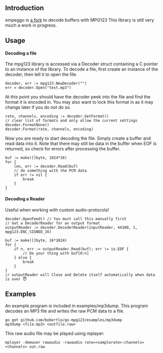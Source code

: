 Introduction
------------

empeggo is [a fork](https://github.com/bobertlo/go-mpg123) to decode buffers with MPG123
This library is still very much a work in progress.

Usage
-----
#### Decoding a file
The mpg123 library is accessed via a Decoder struct containing a C pointer
to an instance of the library. To decode a file, first create an instance of the decoder,
then tell it to open the file.

	decoder, err := mpg123.NewDecoder("")
	err = decoder.Open("test.mp3")

At this point you should have the decoder peek into the file and find
the format it is encoded in. You may also want to lock this format in
as it may change later if you do not do so.

	rate, channels, encoding := decoder.GetFormat()
	// clear list of formats and only allow the current settings
	decoder.FormatNone()
	decoder.Format(rate, channels, encoding)

Now you are ready to start decoding the file. Simply create a buffer 
and read data into it. Note that there may still be data in the buffer
when EOF is returned, so check for errors after processing the buffer.

	buf := make([]byte, 1024*16)
	for {
		len, err := decoder.Read(buf)
		// do something with the PCM data
		if err != nil {
			break
		}
	}

#### Decoding a Reader
Useful when working with custom audio-protocols!

	decoder.OpenFeed() // You must call this manually first
	// Get a DecoderReader for an output format
	outputReader := decoder.DecoderReader(inputReader, 44100, 1, mpg123.ENC_SIGNED_16)

	buf := make([]byte, 16*1024)
	for {
		if n, err := outputReader.Read(buf); err != io.EOF {
			// Do your thing with buf[0:n]
		} else {
			break
		}
	}
	// outputReader will Close and Delete itself automatically when data is over 😇

Examples
--------

An example program is included in examples/mp3dump. This program decodes
an MP3 file and writes the raw PCM data to a file.

	go get github.com/bobertlo/go-mpg123/examples/mp3dump
	mp3dump <file.mp3> <outfile.raw>

This raw audio file may be played using mplayer:

	mplayer -demuxer rawaudio -rawaudio rate=<samplerate>:channels=<channels> out.raw
